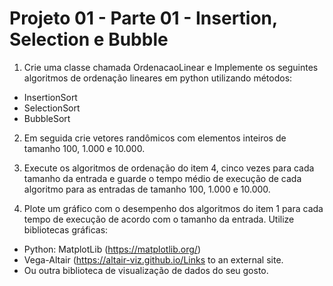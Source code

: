 # Projeto 01 - Parte 01 - Insertion, Selection e Bubble

1. Crie uma classe chamada OrdenacaoLinear e Implemente os seguintes algoritmos de ordenação lineares em python utilizando métodos:

- InsertionSort
- SelectionSort
- BubbleSort

2. Em seguida crie vetores randômicos com elementos inteiros de tamanho 100, 1.000 e 10.000.

3. Execute os algoritmos de ordenação do item 4, cinco vezes para cada tamanho da entrada e guarde o tempo médio de execução de cada algoritmo para as entradas de tamanho 100, 1.000 e 10.000.

4. Plote um gráfico com o desempenho dos algoritmos do item 1 para cada tempo de execução de acordo com o tamanho da entrada. Utilize bibliotecas gráficas:

- Python: MatplotLib (https://matplotlib.org/)
- Vega-Altair (https://altair-viz.github.io/Links to an external site.
- Ou outra biblioteca de visualização de dados do seu gosto.